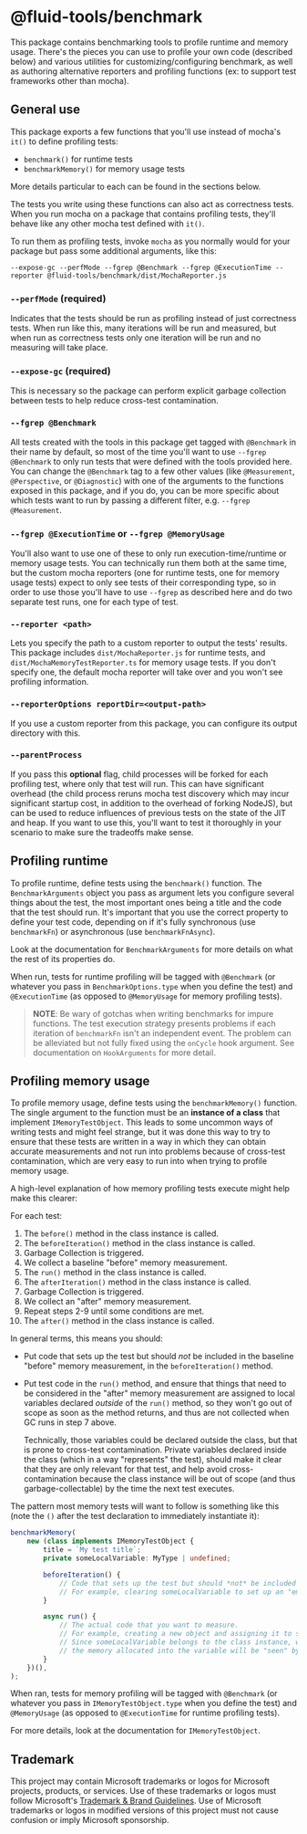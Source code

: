 # @fluid-tools/benchmark

This package contains benchmarking tools to profile runtime and memory usage.
There's the pieces you can use to profile your own code (described below) and various utilities for customizing/configuring
benchmark, as well as authoring alternative reporters and profiling functions (ex: to support test frameworks other than
mocha).

## General use

This package exports a few functions that you'll use instead of mocha's `it()` to define profiling tests:

-   `benchmark()` for runtime tests
-   `benchmarkMemory()` for memory usage tests

More details particular to each can be found in the sections below.

The tests you write using these functions can also act as correctness tests. When you run mocha on a package that contains
profiling tests, they'll behave like any other mocha test defined with `it()`.

To run them as profiling tests, invoke `mocha` as you normally would for your package but pass some additional arguments,
like this:

```console
--expose-gc --perfMode --fgrep @Benchmark --fgrep @ExecutionTime --reporter @fluid-tools/benchmark/dist/MochaReporter.js
```

### `--perfMode` (required)

Indicates that the tests should be run as profiling instead of just correctness tests.
When run like this, many iterations will be run and measured, but when run as correctness tests only one iteration
will be run and no measuring will take place.

### `--expose-gc` (required)

This is necessary so the package can perform explicit garbage collection between tests to help reduce
cross-test contamination.

### `--fgrep @Benchmark`

All tests created with the tools in this package get tagged with `@Benchmark` in their name by default, so most of the
time you'll want to use `--fgrep @Benchmark` to only run tests that were defined with the tools provided here.
You can change the `@Benchmark` tag to a few other values (like `@Measurement`, `@Perspective`, or `@Diagnostic`) with
one of the arguments to the functions exposed in this package, and if you do, you can be more specific about which tests
want to run by passing a different filter, e.g. `--fgrep @Measurement`.

### `--fgrep @ExecutionTime` or `--fgrep @MemoryUsage`

You'll also want to use one of these to only run execution-time/runtime or memory usage tests.
You can technically run them both at the same time, but the custom mocha reporters (one for runtime tests, one for memory
usage tests) expect to only see tests of their corresponding type, so in order to use those you'll have to use `--fgrep`
as described here and do two separate test runs, one for each type of test.

### `--reporter <path>`

Lets you specify the path to a custom reporter to output the tests' results.
This package includes `dist/MochaReporter.js` for runtime tests, and `dist/MochaMemoryTestReporter.ts` for memory usage tests.
If you don't specify one, the default mocha reporter will take over and you won't see profiling information.

### `--reporterOptions reportDir=<output-path>`

If you use a custom reporter from this package, you can configure its output directory with this.

### `--parentProcess`

If you pass this **optional** flag, child processes will be forked for each profiling test, where only that test will run.
This can have significant overhead (the child process reruns mocha test discovery which may incur significant startup cost,
in addition to the overhead of forking NodeJS), but can be used to reduce influences of previous tests on the state of
the JIT and heap.
If you want to use this, you'll want to test it thoroughly in your scenario to make sure the tradeoffs make sense.

## Profiling runtime

To profile runtime, define tests using the `benchmark()` function.
The `BenchmarkArguments` object you pass as argument lets you configure several things about the test, the most important
ones being a title and the code that the test should run. It's important that you use the correct property to define your
test code, depending on if it's fully synchronous (use `benchmarkFn`) or asynchronous (use `benchmarkFnAsync`).

Look at the documentation for `BenchmarkArguments` for more details on what the rest of its properties do.

When run, tests for runtime profiling will be tagged with `@Benchmark` (or whatever you pass in `BenchmarkOptions.type`
when you define the test) and `@ExecutionTime` (as opposed to `@MemoryUsage` for memory profiling tests).

> **NOTE**: Be wary of gotchas when writing benchmarks for impure functions.
> The test execution strategy presents problems if each iteration of `benchmarkFn` isn't an independent event.
> The problem can be alleviated but not fully fixed using the `onCycle` hook argument.
> See documentation on `HookArguments` for more detail.

## Profiling memory usage

To profile memory usage, define tests using the `benchmarkMemory()` function.
The single argument to the function must be an **instance of a class** that implement `IMemoryTestObject`.
This leads to some uncommon ways of writing tests and might feel strange, but it was done this way to try to ensure
that these tests are written in a way in which they can obtain accurate measurements and not run into problems because
of cross-test contamination, which are very easy to run into when trying to profile memory usage.

A high-level explanation of how memory profiling tests execute might help make this clearer:

For each test:

1.  The `before()` method in the class instance is called.
2.  The `beforeIteration()` method in the class instance is called.
3.  Garbage Collection is triggered.
4.  We collect a baseline "before" memory measurement.
5.  The `run()` method in the class instance is called.
6.  The `afterIteration()` method in the class instance is called.
7.  Garbage Collection is triggered.
8.  We collect an "after" memory measurement.
9.  Repeat steps 2-9 until some conditions are met.
10. The `after()` method in the class instance is called.

In general terms, this means you should:

-   Put code that sets up the test but should _not_ be included in the baseline "before" memory measurement, in the
    `beforeIteration()` method.
-   Put test code in the `run()` method, and ensure that things that need to be considered in the "after" memory measurement
    are assigned to local variables declared _outside_ of the `run()` method, so they won't go out of scope as soon as
    the method returns, and thus are not collected when GC runs in step 7 above.

    Technically, those variables could be declared outside the class, but that is prone to cross-test contamination.
    Private variables declared inside the class (which in a way "represents" the test), should make it clear that they are
    only relevant for that test, and help avoid cross-contamination because the class instance will be out of scope (and
    thus garbage-collectable) by the time the next test executes.

The pattern most memory tests will want to follow is something like this (note the `()` after the test declaration
to immediately instantiate it):

```typescript
benchmarkMemory(
	new (class implements IMemoryTestObject {
		title = `My test title`;
		private someLocalVariable: MyType | undefined;

		beforeIteration() {
			// Code that sets up the test but should *not* be included in the baseline "before" memory measurement.
			// For example, clearing someLocalVariable to set up an "empty state" before we take the first measurement.
		}

		async run() {
			// The actual code that you want to measure.
			// For example, creating a new object and assigning it to someLocalVariable.
			// Since someLocalVariable belongs to the class instance, which isn't yet out of scope after this method returns,
			// the memory allocated into the variable will be "seen" by the "after" memory measurement.
		}
	})(),
);
```

When ran, tests for memory profiling will be tagged with `@Benchmark` (or whatever you pass in `IMemoryTestObject.type`
when you define the test) and `@MemoryUsage` (as opposed to `@ExecutionTime` for runtime profiling tests).

For more details, look at the documentation for `IMemoryTestObject`.

## Trademark

This project may contain Microsoft trademarks or logos for Microsoft projects, products, or services. Use of these trademarks
or logos must follow Microsoft's [Trademark & Brand Guidelines](https://www.microsoft.com/en-us/legal/intellectualproperty/trademarks/usage/general).
Use of Microsoft trademarks or logos in modified versions of this project must not cause confusion or imply Microsoft sponsorship.
